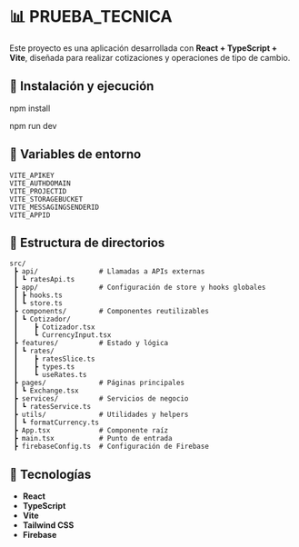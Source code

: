 # 📊 PRUEBA_TECNICA

Este proyecto es una aplicación desarrollada con **React + TypeScript + Vite**, diseñada para realizar cotizaciones y operaciones de tipo de cambio.  

## 🚀 Instalación y ejecución

npm install

npm run dev

## 📝 Variables de entorno
```
VITE_APIKEY
VITE_AUTHDOMAIN
VITE_PROJECTID
VITE_STORAGEBUCKET
VITE_MESSAGINGSENDERID
VITE_APPID
```

## 📝 Estructura de directorios
```
src/
 ┣ api/               # Llamadas a APIs externas
 ┃ ┗ ratesApi.ts
 ┣ app/               # Configuración de store y hooks globales
 ┃ ┣ hooks.ts
 ┃ ┗ store.ts
 ┣ components/        # Componentes reutilizables
 ┃ ┗ Cotizador/
 ┃    ┣ Cotizador.tsx
 ┃    ┗ CurrencyInput.tsx
 ┣ features/          # Estado y lógica
 ┃ ┗ rates/
 ┃    ┣ ratesSlice.ts
 ┃    ┣ types.ts
 ┃    ┗ useRates.ts
 ┣ pages/             # Páginas principales
 ┃ ┗ Exchange.tsx
 ┣ services/          # Servicios de negocio
 ┃ ┗ ratesService.ts
 ┣ utils/             # Utilidades y helpers
 ┃ ┗ formatCurrency.ts
 ┣ App.tsx            # Componente raíz
 ┣ main.tsx           # Punto de entrada
 ┣ firebaseConfig.ts  # Configuración de Firebase
 ```

## 📝 Tecnologías

- **React**
- **TypeScript**
- **Vite**
- **Tailwind CSS**
- **Firebase** 
